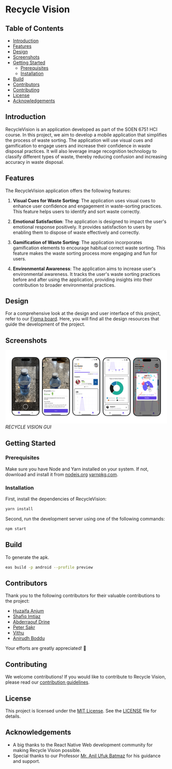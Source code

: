 # Recycle Vision

## Table of Contents
- [Introduction](#introduction)
- [Features](#features)
- [Design](#design)
- [Screenshots](#screenshots)
- [Getting Started](#getting-started)
  - [Prerequisites](#prerequisites)
  - [Installation](#installation)
- [Build](#build)
- [Contributors](#contributors)
- [Contributing](#contributing)
- [License](#license)
- [Acknowledgements](#acknowledgements)

## Introduction

RecycleVision is an application developed as part of the SOEN 6751 HCI course. In this project, we aim to develop a mobile application that simplifies the process of waste sorting. The application will use visual cues and gamification to engage users and increase their confidence in waste disposal practices. It will also leverage image recognition technology to classify different types of waste, thereby reducing confusion and increasing accuracy in waste disposal.

## Features

The RecycleVision application offers the following features:

1. **Visual Cues for Waste Sorting**: The application uses visual cues to enhance user confidence and engagement in waste-sorting practices. This feature helps users to identify and sort waste correctly.

2. **Emotional Satisfaction**: The application is designed to impact the user's emotional response positively. It provides satisfaction to users by enabling them to dispose of waste effectively and correctly.

3. **Gamification of Waste Sorting**: The application incorporates gamification elements to encourage habitual correct waste sorting. This feature makes the waste sorting process more engaging and fun for users.

4. **Environmental Awareness**: The application aims to increase user's environmental awareness. It tracks the user's waste sorting practices before and after using the application, providing insights into their contribution to broader environmental practices.

## Design
For a comprehensive look at the design and user interface of this project, refer to our [Figma board](https://www.figma.com/file/UeeC6DDHtul2s2l4GV6J5Q/RecycleVision?type=design&node-id=984%3A542&mode=dev&t=IVVyrULoeEK5W3Cc-1). Here, you will find all the design resources that guide the development of the project.

## Screenshots

![Screenshot 1](screenshots/Recycle_Vision_UI.png)
*RECYCLE VISION  GUI*

## Getting Started

### Prerequisites

Make sure you have Node and Yarn installed on your system. If not, download and install it from [nodejs.org](https://nodejs.org/en) [yarnpkg.com](https://classic.yarnpkg.com/en/).

### Installation

First, install the dependencies of RecycleVision:

```bash
yarn install
```

Second, run the development server using one of the following commands:

```bash
npm start
```

## Build
To generate the apk.
```bash
eas build -p android --profile preview
```
## Contributors

Thank you to the following contributors for their valuable contributions to the project:

- [Huzaifa Anjum](https://github.com/huzaifafcrit)
- [Shafiq Imtiaz](https://github.com/shafiqimtiaz)
- [Abderraouf Drine](https://github.com/AbderraoufDrine)
- [Peter Sakr](https://github.com/plsakr)
- [Vithu](https://github.com/DevV2M)
- [Anirudh Boddu](https://github.com/AnirudhBoddu)

Your efforts are greatly appreciated! 🙌

## Contributing

We welcome contributions! If you would like to contribute to Recycle Vision, please read our [contribution guidelines](CONTRIBUTING.md).

## License

This project is licensed under the [MIT License](LICENSE). See the [LICENSE](LICENSE) file for details.

## Acknowledgements

- A big thanks to the React Native Web development community for making Recycle Vision possible.
- Special thanks to our Professor [Mr. Anil Ufuk Batmaz](ufuk.batmaz@concordia.ca) for his guidance and support.